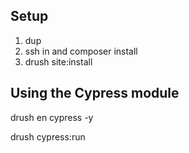 ## Setup

1. dup
2. ssh in and composer install
3. drush site:install


## Using the Cypress module

drush en cypress -y

drush cypress:run
